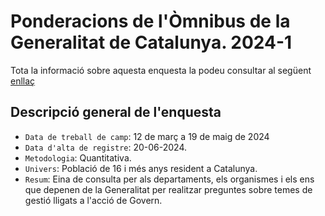 # Ponderacions de l'Òmnibus de la Generalitat de Catalunya. 2024-1
Tota la informació sobre aquesta enquesta la podeu consultar al següent [enllaç](https://ceo.gencat.cat/ca/estudis/registre-estudis-dopinio/estudis-dopinio-ceo/omnibus/detall/index.html?id=9308)

## Descripció general de l'enquesta
- `Data de treball de camp`: 12 de març a 19 de maig de 2024
- `Data d'alta de registre`: 20-06-2024.
- `Metodologia`: Quantitativa.
- `Univers`: Població de 16 i més anys resident a Catalunya.
- `Resum`: Eina de consulta per als departaments, els organismes i els ens que depenen de la Generalitat per realitzar preguntes sobre temes de gestió lligats a l'acció de Govern.
